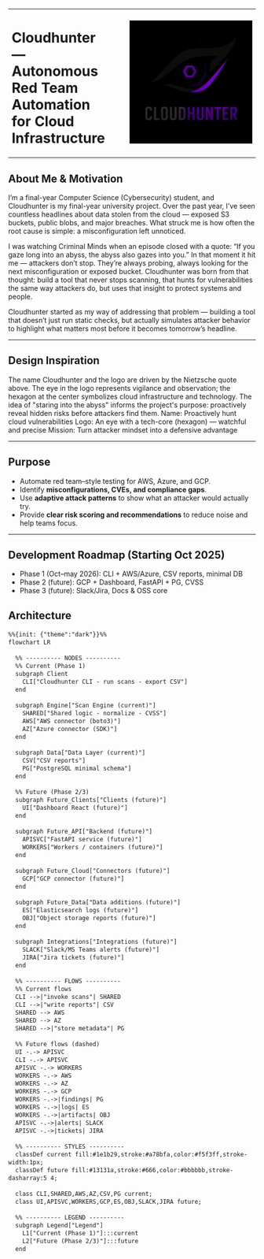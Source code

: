 <table width="100%">
  <tr>
    <td>
      <h1>Cloudhunter — Autonomous Red Team Automation for Cloud Infrastructure</h1>
    </td>
    <td align="right" width="280">
      <img src="./cloudhunter_logo.png" alt="Cloudhunter Logo" width="250">
    </td>
  </tr>
</table>


##  About Me & Motivation
I’m a final-year Computer Science (Cybersecurity) student, and Cloudhunter is my final-year university project. Over the past year, I’ve seen countless headlines about data stolen from the cloud — exposed S3 buckets, public blobs, and major breaches. What struck me is how often the root cause is simple: a misconfiguration left unnoticed.

I was watching Criminal Minds when an episode closed with a quote: “If you gaze long into an abyss, the abyss also gazes into you.” In that moment it hit me — attackers don’t stop. They’re always probing, always looking for the next misconfiguration or exposed bucket. Cloudhunter was born from that thought: build a tool that never stops scanning, that hunts for vulnerabilities the same way attackers do, but uses that insight to protect systems and people.

Cloudhunter started as my way of addressing that problem — building a tool that doesn’t just run static checks, but actually simulates attacker behavior to highlight what matters most before it becomes tomorrow’s headline.

---
## Design Inspiration
The name Cloudhunter and the logo are driven by the Nietzsche quote above. The eye in the logo represents vigilance and observation; the hexagon at the center symbolizes cloud infrastructure and technology. The idea of "staring into the abyss" informs the project's purpose: proactively reveal hidden risks before attackers find them.
Name: Proactively hunt cloud vulnerabilities
Logo: An eye with a tech-core (hexagon) — watchful and precise
Mission: Turn attacker mindset into a defensive advantage

---

##  Purpose
- Automate red team–style testing for AWS, Azure, and GCP.
- Identify **misconfigurations, CVEs, and compliance gaps**.
- Use **adaptive attack patterns** to show what an attacker would actually try.
- Provide **clear risk scoring and recommendations** to reduce noise and help teams focus.

---

##  Development Roadmap (Starting Oct 2025)
- Phase 1 (Oct–may 2026): CLI + AWS/Azure, CSV reports, minimal DB
- Phase 2 (future): GCP + Dashboard, FastAPI + PG, CVSS
- Phase 3 (future): Slack/Jira, Docs & OSS core

## Architecture

```mermaid
%%{init: {"theme":"dark"}}%%
flowchart LR

  %% ---------- NODES ----------
  %% Current (Phase 1)
  subgraph Client
    CLI["Cloudhunter CLI - run scans - export CSV"]
  end

  subgraph Engine["Scan Engine (current)"]
    SHARED["Shared logic - normalize - CVSS"]
    AWS["AWS connector (boto3)"]
    AZ["Azure connector (SDK)"]
  end

  subgraph Data["Data Layer (current)"]
    CSV["CSV reports"]
    PG["PostgreSQL minimal schema"]
  end

  %% Future (Phase 2/3)
  subgraph Future_Clients["Clients (future)"]
    UI["Dashboard React (future)"]
  end

  subgraph Future_API["Backend (future)"]
    APISVC["FastAPI service (future)"]
    WORKERS["Workers / containers (future)"]
  end

  subgraph Future_Cloud["Connectors (future)"]
    GCP["GCP connector (future)"]
  end

  subgraph Future_Data["Data additions (future)"]
    ES["Elasticsearch logs (future)"]
    OBJ["Object storage reports (future)"]
  end

  subgraph Integrations["Integrations (future)"]
    SLACK["Slack/MS Teams alerts (future)"]
    JIRA["Jira tickets (future)"]
  end

  %% ---------- FLOWS ----------
  %% Current flows
  CLI -->|"invoke scans"| SHARED
  CLI -->|"write reports"| CSV
  SHARED --> AWS
  SHARED --> AZ
  SHARED -->|"store metadata"| PG

  %% Future flows (dashed)
  UI -.-> APISVC
  CLI -.-> APISVC
  APISVC -.-> WORKERS
  WORKERS -.-> AWS
  WORKERS -.-> AZ
  WORKERS -.-> GCP
  WORKERS -.->|findings| PG
  WORKERS -.->|logs| ES
  WORKERS -.->|artifacts| OBJ
  APISVC -.->|alerts| SLACK
  APISVC -.->|tickets| JIRA

  %% ---------- STYLES ----------
  classDef current fill:#1e1b29,stroke:#a78bfa,color:#f5f3ff,stroke-width:1px;
  classDef future fill:#13131a,stroke:#666,color:#bbbbbb,stroke-dasharray:5 4;

  class CLI,SHARED,AWS,AZ,CSV,PG current;
  class UI,APISVC,WORKERS,GCP,ES,OBJ,SLACK,JIRA future;

  %% ---------- LEGEND ----------
  subgraph Legend["Legend"]
    L1["Current (Phase 1)"]:::current
    L2["Future (Phase 2/3)"]:::future
  end
